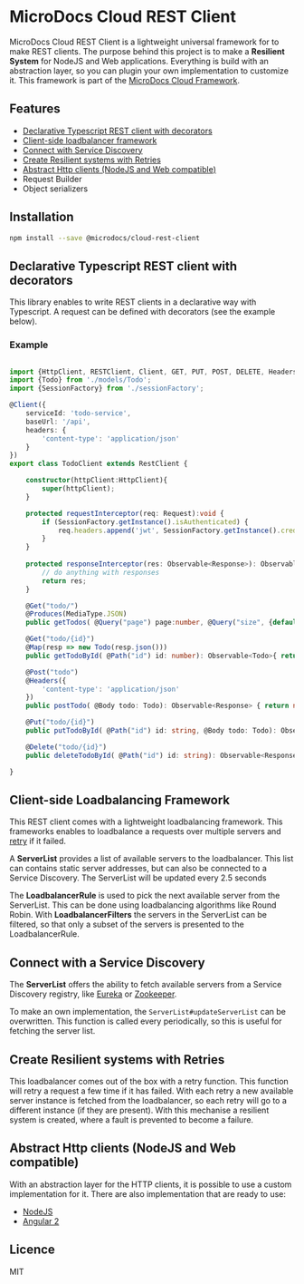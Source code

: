 # MicroDocs Cloud REST Client

MicroDocs Cloud REST Client is a lightweight universal framework for to make REST clients. 
The purpose behind this project is to make a **Resilient System** for NodeJS and Web applications.
Everything is build with an abstraction layer, so you can plugin your own implementation to customize it.
This framework is part of the [MicroDocs Cloud Framework](https://github.com/Microdocs/microdocs-cloud).

## Features
* [Declarative Typescript REST client with decorators](#declarative-typescript-rest-client)
* [Client-side loadbalancer framework](#client-side-loadbalancing)
* [Connect with Service Discovery](#service-discovery)
* [Create Resilient systems with Retries](#retry)
* [Abstract Http clients (NodeJS and Web compatible)](#abstract-http-client)
* Request Builder
* Object serializers

## Installation
```sh
npm install --save @microdocs/cloud-rest-client
```

## <a name="declarative-typescript-rest-client"></a>Declarative Typescript REST client with decorators
This library enables to write REST clients in a declarative way with Typescript. A request can be defined with decorators (see the example below). 
### Example
```ts

import {HttpClient, RESTClient, Client, GET, PUT, POST, DELETE, Headers, Path, Body, Query, Produces, MediaType} from '@microdocs/cloud-rest-client';
import {Todo} from './models/Todo';
import {SessionFactory} from './sessionFactory';

@Client({
    serviceId: 'todo-service',
    baseUrl: '/api',
    headers: {
        'content-type': 'application/json'
    }
})
export class TodoClient extends RestClient {

    constructor(httpClient:HttpClient){
        super(httpClient);
    }

    protected requestInterceptor(req: Request):void {
        if (SessionFactory.getInstance().isAuthenticated) {
            req.headers.append('jwt', SessionFactory.getInstance().credentials.jwt);
        }
    }
    
    protected responseInterceptor(res: Observable<Response>): Observable<any> {
        // do anything with responses
        return res;
    }

    @Get("todo/")
    @Produces(MediaType.JSON)
    public getTodos( @Query("page") page:number, @Query("size", {default: 20}) size?:number, @Query("sort") sort?: string): Observable<Todo[]> { return null; };

    @Get("todo/{id}")
    @Map(resp => new Todo(resp.json()))
    public getTodoById( @Path("id") id: number): Observable<Todo>{ return null; };

    @Post("todo")
    @Headers({
        'content-type': 'application/json'
    })
    public postTodo( @Body todo: Todo): Observable<Response> { return null; };

    @Put("todo/{id}")
    public putTodoById( @Path("id") id: string, @Body todo: Todo): Observable<Response> { return null; };

    @Delete("todo/{id}")
    public deleteTodoById( @Path("id") id: string): Observable<Response> { return null; };

}
```

## <a name="client-side-loadbalancing"></a>Client-side Loadbalancing Framework

This REST client comes with a lightweight loadbalancing framework. 
This frameworks enables to loadbalance a requests over multiple servers and [retry](#retry) if it failed.

A **ServerList** provides a list of available servers to the loadbalancer. 
This list can contains static server addresses, but can also be connected to a Service Discovery. The ServerList will be updated every 2.5 seconds

The **LoadbalancerRule** is used to pick the next available server from the ServerList. This can be done using loadbalancing algorithms like Round Robin. 
With **LoadbalancerFilters** the servers in the ServerList can be filtered, so that only a subset of the servers is presented to the LoadbalancerRule.
 
## <a name="service-discovery"></a>Connect with a Service Discovery

The **ServerList** offers the ability to fetch available servers from a Service Discovery registry, like [Eureka](https://github.com/Netflix/eureka) or [Zookeeper](https://zookeeper.apache.org/).

To make an own implementation, the ```ServerList#updateServerList``` can be overwritten. 
This function is called every periodically, so this is useful for fetching the server list.
 
## <a name="retry"></a>Create Resilient systems with Retries

This loadbalancer comes out of the box with a retry function.
This function will retry a request a few time if it has failed.
With each retry a new available server instance is fetched from the loadbalancer, so each retry will go to a different instance (if they are present).
With this mechanise a resilient system is created, where a fault is prevented to become a failure.

## <a name="abstract-http-client"></a>Abstract Http clients (NodeJS and Web compatible)

With an abstraction layer for the HTTP clients, it is possible to use a custom implementation for it.
There are also implementation that are ready to use:
* [NodeJS](https://github.com/Microdocs/microdocs-cloud/tree/master/microdocs-cloud-rest-client-node)
* [Angular 2](https://github.com/Microdocs/microdocs-cloud/tree/master/microdocs-cloud-rest-client-angular2)

## Licence

MIT
